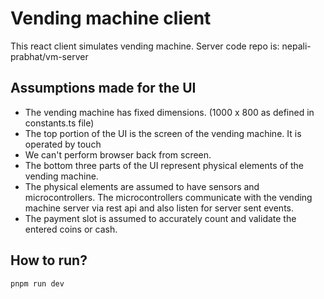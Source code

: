 # Vending machine client

This react client simulates vending machine. Server code repo is: nepali-prabhat/vm-server

## Assumptions made for the UI

- The vending machine has fixed dimensions. (1000 x 800 as defined in constants.ts file)
- The top portion of the UI is the screen of the vending machine. It is operated by touch
- We can't perform browser back from screen.
- The bottom three parts of the UI represent physical elements of the vending machine.
- The physical elements are assumed to have sensors and microcontrollers. The microcontrollers communicate with the vending machine server via rest api and also listen for server sent events.
- The payment slot is assumed to accurately count and validate the entered coins or cash.

## How to run?

```bash
pnpm run dev
```
